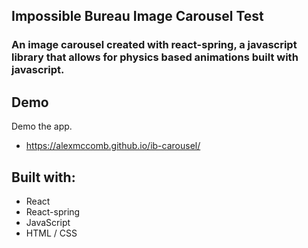 ## Impossible Bureau Image Carousel Test

<h3> An image carousel created with react-spring, a javascript library that allows for physics based animations built with javascript.
</h3>

## Demo

Demo the app.

- https://alexmccomb.github.io/ib-carousel/

## Built with:

<p align="middle">

- React
- React-spring
- JavaScript
- HTML / CSS
